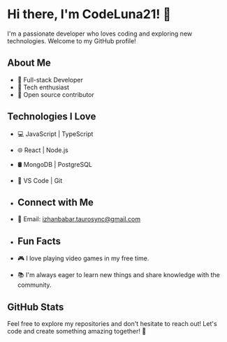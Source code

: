 # Hi there, I'm CodeLuna21! 👋

I'm a passionate developer who loves coding and exploring new technologies. Welcome to my GitHub profile!

## About Me

- 🌌 Full-stack Developer
- 🚀 Tech enthusiast
- 🌈 Open source contributor

## Technologies I Love

- 💻 JavaScript | TypeScript
- 🌐 React | Node.js
- 🛢️ MongoDB | PostgreSQL
- 🔧 VS Code | Git
  
- ## Connect with Me
- 📧 Email: izhanbabar.taurosync@gmail.com

- ## Fun Facts

- 🎮 I love playing video games in my free time.
- 📚 I'm always eager to learn new things and share knowledge with the community.

## GitHub Stats

Feel free to explore my repositories and don't hesitate to reach out! Let's code and create something amazing together! 🚀
